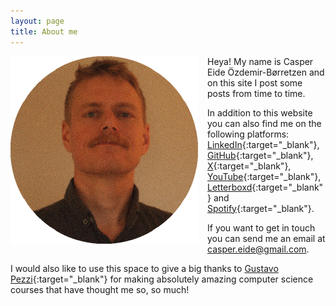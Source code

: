 ```yaml
---
layout: page
title: About me
---
```


<!--![portrait](portrait_round_x300.png)-->
<img style="float: left; margin: 0px 15px 15px 0px;" src="portrait_round_x300.png" alt="portrait" width="300">

Heya! My name is Casper Eide Özdemir-Børretzen and on this site I post some posts from time to time.

In addition to this website you can also find me on the following platforms:
[LinkedIn](https://linkedin.com/in/casperborretzen){:target="_blank"}, [GitHub](https://github.com/casper-borretzen){:target="_blank"}, [X](https://x.com/CasperBorretzen){:target="_blank"}, [YouTube](https://youtube.com/@CasperBorretzen){:target="_blank"}, [Letterboxd](https://letterboxd.com/CasperBorretzen){:target="_blank"} and [Spotify](https://open.spotify.com/user/conditionkill){:target="_blank"}.

If you want to get in touch you can send me an email at [casper.eide@gmail.com](mailto:casper.eide@gmail.com).

I would also like to use this space to give a big thanks to [Gustavo Pezzi](https://pikuma.com/){:target="_blank"} for making absolutely amazing computer science courses that have thought me so, so much!